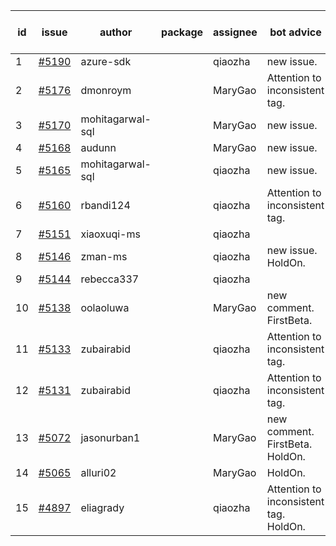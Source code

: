 | id | issue | author | package | assignee | bot advice | created date of issue | target release date | date from target |
| ------ | ------ | ------ | ------ | ------ | ------ | ------ | ------ | :-----: |
| 1 | [#5190](https://github.com/Azure/sdk-release-request/issues/5190) | azure-sdk |  | qiaozha | new issue. | 05-08 | 05-24 |  |
| 2 | [#5176](https://github.com/Azure/sdk-release-request/issues/5176) | dmonroym |  | MaryGao | Attention to inconsistent tag. | 04-30 | 05-24 |  |
| 3 | [#5170](https://github.com/Azure/sdk-release-request/issues/5170) | mohitagarwal-sql |  | MaryGao | new issue. | 04-30 | 05-24 |  |
| 4 | [#5168](https://github.com/Azure/sdk-release-request/issues/5168) | audunn |  | MaryGao | new issue. | 04-29 | 05-24 |  |
| 5 | [#5165](https://github.com/Azure/sdk-release-request/issues/5165) | mohitagarwal-sql |  | qiaozha | new issue. | 04-24 | 05-24 |  |
| 6 | [#5160](https://github.com/Azure/sdk-release-request/issues/5160) | rbandi124 |  | qiaozha | Attention to inconsistent tag. | 04-24 | 05-24 |  |
| 7 | [#5151](https://github.com/Azure/sdk-release-request/issues/5151) | xiaoxuqi-ms |  | qiaozha |  | 04-24 | 05-24 |  |
| 8 | [#5146](https://github.com/Azure/sdk-release-request/issues/5146) | zman-ms |  | qiaozha | new issue. HoldOn. | 04-24 | 05-24 |  |
| 9 | [#5144](https://github.com/Azure/sdk-release-request/issues/5144) | rebecca337 |  | qiaozha |  | 04-23 | 05-24 |  |
| 10 | [#5138](https://github.com/Azure/sdk-release-request/issues/5138) | oolaoluwa |  | MaryGao | new comment. FirstBeta. | 04-16 | 05-24 |  |
| 11 | [#5133](https://github.com/Azure/sdk-release-request/issues/5133) | zubairabid |  | qiaozha | Attention to inconsistent tag. | 04-12 | 05-24 |  |
| 12 | [#5131](https://github.com/Azure/sdk-release-request/issues/5131) | zubairabid |  | qiaozha | Attention to inconsistent tag. | 04-12 | 05-24 |  |
| 13 | [#5072](https://github.com/Azure/sdk-release-request/issues/5072) | jasonurban1 |  | MaryGao | new comment. FirstBeta. HoldOn. | 03-22 | 05-24 |  |
| 14 | [#5065](https://github.com/Azure/sdk-release-request/issues/5065) | alluri02 |  | MaryGao | HoldOn. | 03-20 | 04-26 |  |
| 15 | [#4897](https://github.com/Azure/sdk-release-request/issues/4897) | eliagrady |  | qiaozha | Attention to inconsistent tag. HoldOn. | 01-18 | 04-26 |  |
